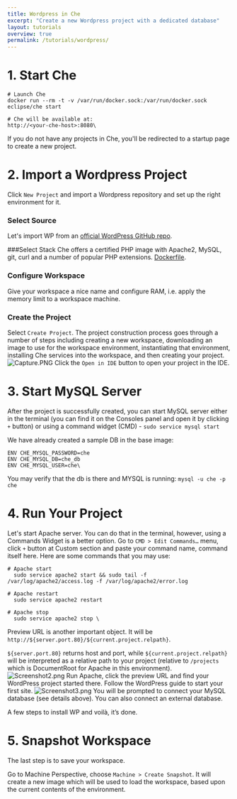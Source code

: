 ```yaml
---
title: Wordpress in Che
excerpt: "Create a new Wordpress project with a dedicated database"
layout: tutorials
overview: true
permalink: /tutorials/wordpress/
---
```

# 1. Start Che  

```smarty  
# Launch Che
docker run --rm -t -v /var/run/docker.sock:/var/run/docker.sock eclipse/che start

# Che will be available at: 
http://<your-che-host>:8080\
```
If you do not have any projects in Che, you'll be redirected to a startup page to create a new project.
# 2. Import a Wordpress Project  
Click `New Project` and import a Wordpress repository and set up the right environment for it.

### Select Source
Let's import WP from an [official WordPress GitHub repo](https://github.com/WordPress/WordPress.git). 
	
###Select Stack
Che offers a certified PHP image with Apache2, MySQL, git, curl and a number of popular PHP extensions.
[Dockerfile](https://github.com/eclipse/che-dockerfiles/blob/master/php/ubuntu/Dockerfile). 

### Configure Workspace
Give your workspace a nice name and configure RAM, i.e. apply the memory limit to a workspace machine.

### Create the Project
Select `Create Project`.  The project construction process goes through a number of steps including creating a new workspace, downloading an image to use for the workspace environment, instantiating that environment, installing Che services into the workspace, and then creating your project.
![Capture.PNG](/docs/images/Capture.PNG)
Click the `Open in IDE` button to open your project in the IDE.
# 3. Start MySQL Server  
After the project is successfully created, you can start MySQL server either in the terminal (you can find it on the Consoles panel and open it by clicking `+` button) or using a command widget (CMD) - `sudo service mysql start`

We have already created a sample DB in the base image:
```text  
ENV CHE_MYSQL_PASSWORD=che
ENV CHE_MYSQL_DB=che_db
ENV CHE_MYSQL_USER=che\
```
You may verify that the db is there and MYSQL is running: `mysql -u che -p che`
# 4. Run Your Project  
Let's start Apache server. You can do that in the terminal, however, using a Commands Widget is a better option. Go to `CMD > Edit Commands…` menu, click `+` button at Custom section and paste your command name, command itself here. 
Here are some commands that you may use:  
```shell  
# Apache start
  sudo service apache2 start && sudo tail -f /var/log/apache2/access.log -f /var/log/apache2/error.log
  
# Apache restart
  sudo service apache2 restart
  
# Apache stop
  sudo service apache2 stop \
```
Preview URL is another important object. It will be `http://${server.port.80}/${current.project.relpath}`.

`${server.port.80}` returns host and port, while `${current.project.relpath}` will be interpreted as a relative path to your project (relative to `/projects` which is DocumentRoot for Apache in this environment).
![Screenshot2.png](/docs/images/Screenshot2.png)
Run Apache, click the preview URL and find your WordPress project started there. Follow the WordPress guide to start your first site.
![Screenshot3.png](/docs/images/Screenshot3.png)
You will be prompted to connect your MySQL database (see details above). You can also connect an external database.

A few steps to install WP and voilà, it’s done.
# 5. Snapshot Workspace  
The last step is to save your workspace.

Go to Machine Perspective, choose `Machine > Create Snapshot`. It will create a new image which will be used to load the workspace, based upon the current contents of the environment.


